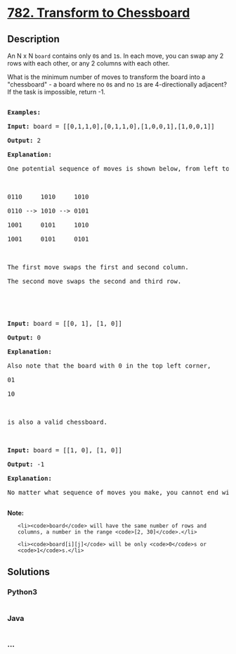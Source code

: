 # [782. Transform to Chessboard](https://leetcode.com/problems/transform-to-chessboard)

## Description
<p>An N x N <code>board</code> contains only <code>0</code>s and <code>1</code>s. In each move, you can swap any 2 rows with each other, or any 2 columns with each other.</p>

<p>What is the minimum number of moves to transform the board into a &quot;chessboard&quot; - a board where no <code>0</code>s and no <code>1</code>s are 4-directionally adjacent? If the task is impossible, return -1.</p>

<pre>
<strong>Examples:</strong>
<strong>Input:</strong> board = [[0,1,1,0],[0,1,1,0],[1,0,0,1],[1,0,0,1]]
<strong>Output:</strong> 2
<strong>Explanation:</strong>
One potential sequence of moves is shown below, from left to right:

0110     1010     1010
0110 --&gt; 1010 --&gt; 0101
1001     0101     1010
1001     0101     0101

The first move swaps the first and second column.
The second move swaps the second and third row.


<strong>Input:</strong> board = [[0, 1], [1, 0]]
<strong>Output:</strong> 0
<strong>Explanation:</strong>
Also note that the board with 0 in the top left corner,
01
10

is also a valid chessboard.

<strong>Input:</strong> board = [[1, 0], [1, 0]]
<strong>Output:</strong> -1
<strong>Explanation:</strong>
No matter what sequence of moves you make, you cannot end with a valid chessboard.
</pre>

<p><strong>Note:</strong></p>

<ul>
	<li><code>board</code> will have the same number of rows and columns, a number in the range <code>[2, 30]</code>.</li>
	<li><code>board[i][j]</code> will be only <code>0</code>s or <code>1</code>s.</li>
</ul>



## Solutions


### Python3

```python

```

### Java

```java

```

### ...
```

```
